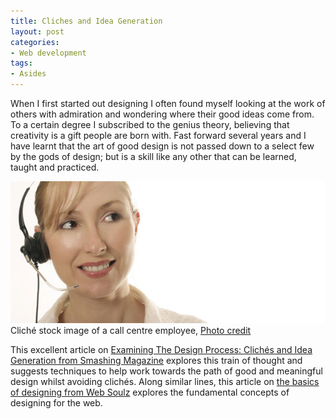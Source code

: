 ```yaml
---
title: Cliches and Idea Generation
layout: post
categories:
- Web development
tags:
- Asides
---
```


When I first started out designing I often found myself looking at the work of others with admiration and wondering where their good ideas come from. To a certain degree I subscribed to the genius theory, believing that creativity is a gift people are born with. Fast forward several years and I have learnt that the art of good design is not passed down to a select few by the gods of design; but is a skill like any other that can be learned, taught and practiced.

![Cliche stock image of a centre employee](/img/content/call-centre-woman.jpg)
Cliché stock image of a call centre employee, [Photo credit](http://www.flickr.com/photos/stickergiant/5226802153/)

This excellent article on [Examining The Design Process: Clichés and Idea Generation from Smashing Magazine](http://www.smashingmagazine.com/2011/02/21/clich-s-and-idea-generation-how-to-turn-clich-in-a-successful-visual-solution/) explores this train of thought and suggests techniques to help work towards the path of good and meaningful design whilst avoiding clichés. Along similar lines, this article on [the basics of designing from Web Soulz](http://websoulz.com/eat-breath-and-live-design-learn-the-basics-of-designing/) explores the fundamental concepts of designing for the web.